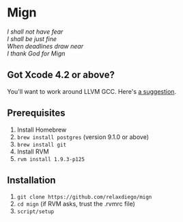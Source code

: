 Mign
====
*I shall not have fear  
I shall be just fine  
When deadlines draw near  
I thank God for Mign*

Got Xcode 4.2 or above?
-----------------------
You'll want to work around LLVM GCC. Here's [a suggestion](http://www.relaxdiego.com/2012/02/using-gcc-when-xcode-43-is-installed.html).

Prerequisites
-------------
1. Install Homebrew
2. `brew install postgres` (version 9.1.0 or above)
1. `brew install git`
2. Install RVM
3. `rvm install 1.9.3-p125`

Installation
------------
1. `git clone https://github.com/relaxdiego/mign`
2. `cd mign` (if RVM asks, trust the .rvmrc file)
3. `script/setup`